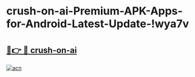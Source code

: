 # crush-on-ai-Premium-APK-Apps-for-Android-Latest-Update-!wya7v

# <h2><a href="https://gt2vu6.esa.edu.pl?title=crush-on-ai&ref=wya7v">🔗👉 🔴 crush-on-ai</a></h2>

[![acn](https://github.com/user-attachments/assets/0f9c940e-d8b0-45ae-aac7-cd30a18b3e1c)](https://gt2vu6.esa.edu.pl?title=crush-on-ai&ref=wya7v)

